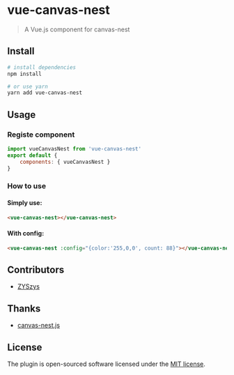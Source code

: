 # vue-canvas-nest

> A Vue.js component for canvas-nest

## Install

``` bash
# install dependencies
npm install

# or use yarn
yarn add vue-canvas-nest
```

## Usage

### Registe component
```js
import vueCanvasNest from 'vue-canvas-nest'
export default {
    components: { vueCanvasNest }
}

```

### How to use

#### Simply use:
```html
<vue-canvas-nest></vue-canvas-nest>
```

#### With config:
```html
<vue-canvas-nest :config="{color:'255,0,0', count: 88}"></vue-canvas-nest>
```

## Contributors
- [ZYSzys](https://github.com/ZYSzys)

## Thanks
- [canvas-nest.js](https://github.com/hustcc/canvas-nest.js)

## License

The plugin is open-sourced software licensed under the [MIT license](https://opensource.org/licenses/MIT).
